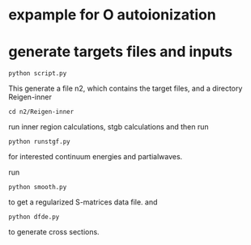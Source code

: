 # expample for O autoionization
# generate targets files and inputs
```
python script.py  
```

This generate a file n2, which contains the target files, and a directory Reigen-inner

```
cd n2/Reigen-inner
```
run inner region calculations, stgb calculations and then
run 
```
python runstgf.py 
```
for interested continuum energies and partialwaves.

run
```
python smooth.py
```
to get a regularized S-matrices data file. 
and 
```
python dfde.py
```
to generate cross sections.

